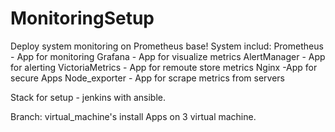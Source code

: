 # MonitoringSetup
Deploy system monitoring on Prometheus base!
System includ:
Prometheus - App for monitoring
Grafana - App for visualize metrics
AlertManager - App for alerting
VictoriaMetrics - App for remoute store metrics
Nginx -App for secure Apps
Node_exporter - App for scrape metrics from servers

Stack for setup - jenkins with ansible.

Branch: virtual_machine's install Apps on 3 virtual machine.
